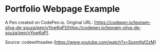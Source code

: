 # Portfolio Webpage Example

A Pen created on CodePen.io. Original URL: [https://codepen.io/leonam-silva-de-souza/pen/vYowKqP](https://codepen.io/leonam-silva-de-souza/pen/vYowKqP).

Source: codewithsadee (https://www.youtube.com/watch?v=SoxmIlgf2zM)
